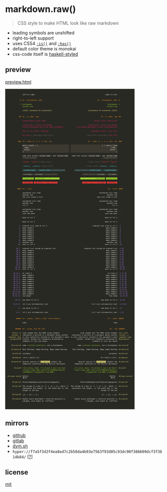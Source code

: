 # markdown.raw()

> CSS style to make HTML look like raw markdown

- leading symbols are unshifted
- right-to-left support
- uses CSS4 [`:is()`](https://developer.mozilla.org/en-US/docs/Web/CSS/:is#Browser_compatibility)
  and [`:has()`](https://developer.mozilla.org/en-US/docs/Web/CSS/:has#Browser_compatibility)
- default color theme is monokai
- css-code itself is [haskell-styled](https://en.wikipedia.org/wiki/Indentation_style#Haskell_style)


## preview
[preview.html](./preview.html)

![screenshot](screenshot.png)


## mirrors
- [github](https://github.com/dym-sh/markdown-raw/)
- [gitlab](https://gitlab.com/dym-sh/markdown-raw/)
- [dym.sh](https://dym.sh/lab/markdown-raw/)
- `hyper://f7a5f3d2f4ea8ed7c2b50da4b93e7563f93d05c93dc90f386609dcf3f3614b84/` [[?](https://beakerbrowser.com)]


## license
[mit](./license)
